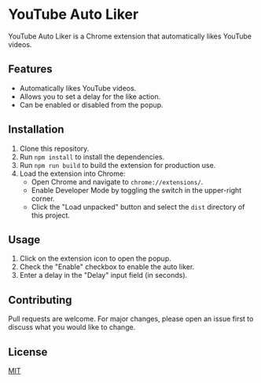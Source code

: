 # YouTube Auto Liker

YouTube Auto Liker is a Chrome extension that automatically likes YouTube videos.

## Features

- Automatically likes YouTube videos.
- Allows you to set a delay for the like action.
- Can be enabled or disabled from the popup.

## Installation

1. Clone this repository.
2. Run `npm install` to install the dependencies.
3. Run `npm run build` to build the extension for production use.
4. Load the extension into Chrome:
   - Open Chrome and navigate to `chrome://extensions/`.
   - Enable Developer Mode by toggling the switch in the upper-right corner.
   - Click the "Load unpacked" button and select the `dist` directory of this project.

## Usage

1. Click on the extension icon to open the popup.
2. Check the "Enable" checkbox to enable the auto liker.
3. Enter a delay in the "Delay" input field (in seconds).

## Contributing

Pull requests are welcome. For major changes, please open an issue first to discuss what you would like to change.

## License

[MIT](https://choosealicense.com/licenses/mit/)

